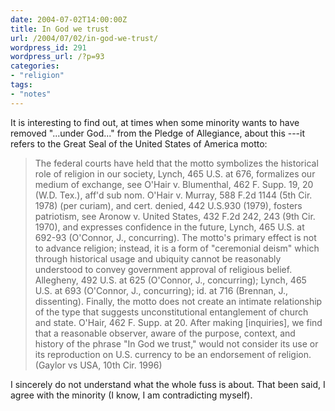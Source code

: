 ```yaml
---
date: 2004-07-02T14:00:00Z
title: In God we trust
url: /2004/07/02/in-god-we-trust/
wordpress_id: 291
wordpress_url: /?p=93
categories:
- "religion"
tags:
- "notes"
---
```


It is interesting to find out, at times when some minority wants to have removed "...under God..." from the Pledge of Allegiance, about this ---it refers to the Great Seal of the United States of America motto:

> The federal courts have held that the motto symbolizes the historical role of religion in our society, Lynch, 465 U.S. at 676, formalizes our medium of exchange, see O'Hair v. Blumenthal, 462 F. Supp. 19, 20 (W.D. Tex.), aff'd sub nom. O'Hair v. Murray, 588 F.2d 1144 (5th Cir. 1978) (per curiam), and cert. denied, 442 U.S.930 (1979), fosters patriotism, see Aronow v. United States, 432 F.2d 242, 243 (9th Cir. 1970), and expresses confidence in the future, Lynch, 465 U.S. at 692-93 (O'Connor, J., concurring). The motto's primary effect is not to advance religion; instead, it is a form of "ceremonial deism" which through historical usage and ubiquity cannot be reasonably understood to convey government approval of religious belief. Allegheny, 492 U.S. at 625 (O'Connor, J., concurring); Lynch, 465 U.S. at 693 (O'Connor, J., concurring); id. at 716 (Brennan, J., dissenting). Finally, the motto does not create an intimate relationship of the type that suggests unconstitutional entanglement of church and state. O'Hair, 462 F. Supp. at 20. After making [inquiries], we find that a reasonable observer, aware of the purpose, context, and history of the phrase "In God we trust," would not consider its use or its reproduction on U.S. currency to be an endorsement of religion. (Gaylor vs USA, 10th Cir. 1996)

I sincerely do not understand what the whole fuss is about. That been said, I agree with the minority (I know, I am contradicting myself).
